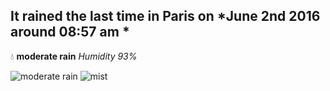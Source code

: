 ## It rained the last time in Paris on *June 2nd 2016 around 08:57 am *
💧  **moderate rain** *Humidity 93%*

![moderate rain](http://openweathermap.org/img/w/10d.png) ![mist](http://openweathermap.org/img/w/50d.png)
